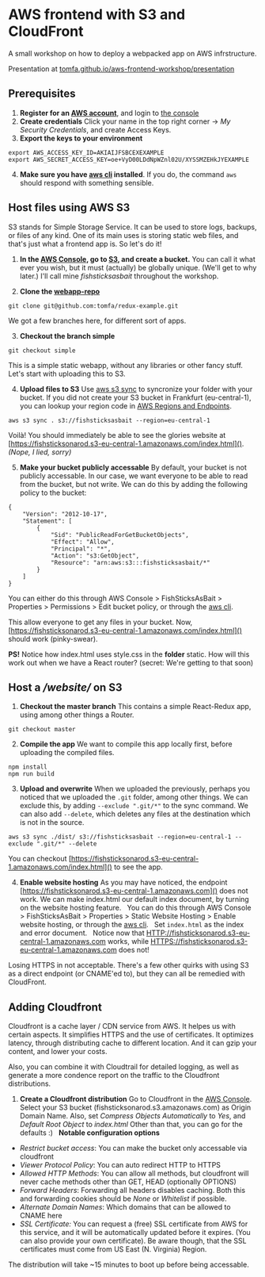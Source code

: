# AWS frontend with S3 and CloudFront
A small workshop on how to deploy a webpacked app on AWS infrstructure.

Presentation at [tomfa.github.io/aws-frontend-workshop/presentation](https://tomfa.github.io/aws-frontend-workshop/presentation/#/)

## Prerequisites
1. **Register for an [AWS account](https://aws.amazon.com/free/)**, and login to [the console](https://console.aws.amazon.com/console/home)
2. **Create credentials**
Click your name in the top right corner -> *My Security Credentials*, and create Access Keys.
3. **Export the keys to your environment**
```
export AWS_ACCESS_KEY_ID=AKIAIJFSBCEXEXAMPLE
export AWS_SECRET_ACCESS_KEY=oe+VyD00LDdNpWZnl02U/XYSSMZEHkJYEXAMPLE
```
4. **Make sure you have [aws cli](http://docs.aws.amazon.com/cli/latest/userguide/installing.html) installed**.
If you do, the command ```aws``` should respond with something sensible.

## Host files using AWS S3
S3 stands for Simple Storage Service. It can be used to store logs, backups, or files of any kind. One of its main uses is storing static web files, and that's just what a frontend app is. So let's do it!

1. **In the [AWS Console](https://console.aws.amazon.com/console/home), go to [S3](https://console.aws.amazon.com/s3/home), and create a bucket.**
You can call it what ever you wish, but it must (actually) be globally unique. (We'll get to why later.) I'll call mine *fishsticksasbait* throughout the workshop.

2. **Clone the [webapp-repo](https://github.com/tomfa/redux-example)**
```
git clone git@github.com:tomfa/redux-example.git
```
We got a few branches here, for different sort of apps.

3. **Checkout the branch simple**
```
git checkout simple
```
This is a simple static webapp, without any libraries or other fancy stuff. Let's start with uploading this to S3.

4. **Upload files to S3**
Use [aws s3 sync](http://docs.aws.amazon.com/cli/latest/reference/s3/sync.html) to syncronize your folder with your bucket. If you did not create your S3 bucket in Frankfurt (eu-central-1), you can lookup your region code in [AWS Regions and Endpoints](http://docs.aws.amazon.com/general/latest/gr/rande.html#apigateway_region).
```
aws s3 sync . s3://fishsticksasbait --region=eu-central-1
```
Voilà! You should immediately be able to see the glories website at [https://fishsticksonarod.s3-eu-central-1.amazonaws.com/index.html]().
*(Nope, I lied, sorry)*

5. **Make your bucket publicly accessable**
By default, your bucket is not publicly accessable. In our case, we want everyone to be able to read from the bucket, but not write. We can do this by adding the following policy to the bucket:
```
{
	"Version": "2012-10-17",
	"Statement": [
		{
			"Sid": "PublicReadForGetBucketObjects",
			"Effect": "Allow",
			"Principal": "*",
			"Action": "s3:GetObject",
			"Resource": "arn:aws:s3:::fishsticksasbait/*"
		}
	]
}
```
You can either do this through AWS Console > FishSticksAsBait > Properties > Permissions > Edit bucket policy, or through the [aws cli](http://docs.aws.amazon.com/cli/latest/reference/s3api/put-bucket-policy.html).

This allow everyone to get any files in your bucket. Now, [https://fishsticksonarod.s3-eu-central-1.amazonaws.com/index.html]() should work (pinky-swear).

**PS!** Notice how index.html uses style.css in the **folder** static. How will this work out when we have a React router? (secret: We're getting to that soon)

## Host a */website/* on S3
1. **Checkout the master branch**
This contains a simple React-Redux app, using among other things a Router.
```
git checkout master
```

2. **Compile the app**
We want to compile this app locally first, before uploading the compiled files.
```
npm install
npm run build
```

3. **Upload and overwrite**
When we uploaded the previously, perhaps you noticed that we uploaded the ```.git``` folder, among other things. We can exclude this, by adding ```--exclude ".git/*"``` to the sync command. We can also add ```--delete```, which deletes any files at the destination which is not in the source.
```
aws s3 sync ./dist/ s3://fishsticksasbait --region=eu-central-1 --exclude ".git/*" --delete
```
You can checkout [https://fishsticksonarod.s3-eu-central-1.amazonaws.com/index.html]() to see the app.

4. **Enable website hosting**
As you may have noticed, the endpoint [https://fishsticksonarod.s3-eu-central-1.amazonaws.com]() does not work. We can make index.html our default index document, by turning on the website hosting feature.
&nbsp;
You can do this through AWS Console > FishSticksAsBait > Properties > Static Website Hosting > Enable website hosting, or through the [aws cli](http://docs.aws.amazon.com/cli/latest/reference/s3/website.html).
&nbsp;
Set ```index.html``` as the index and error document.
&nbsp;
Notice now that [HTTP://fishsticksonarod.s3-eu-central-1.amazonaws.com]() works, while [HTTPS://fishsticksonarod.s3-eu-central-1.amazonaws.com]() does not!

Losing HTTPS in not acceptable. There's a few other quirks with using S3 as a direct endpoint (or CNAME'ed to), but they can all be remedied with CloudFront.

## Adding Cloudfront
Cloudfront is a cache layer / CDN service from AWS. It helpes us with certain aspects. It simplifies HTTPS and the use of certificates. It optimizes latency, through distributing cache to different location. And it can gzip your content, and lower your costs.

Also, you can combine it with Cloudtrail for detailed logging, as well as generate a more condence report on the traffic to the Cloudfront distributions.

1. **Create a Cloudfront distribution**
Go to Cloudfront in the [AWS Console](https://console.aws.amazon.com/cloudfront).
Select your S3 bucket (fishsticksonarod.s3.amazonaws.com) as Origin Domain Name. Also, set *Compress Objects Automatically* to *Yes*, and *Default Root Object* to *index.html* Other than that, you can go for the defaults :)
&nbsp;
**Notable configuration options**
- *Restrict bucket access*: You can make the bucket only accessable via cloudfront
- *Viewer Protocol Policy*: You can auto redirect HTTP to HTTPS
- *Allowed HTTP Methods*: You can allow all methods, but cloudfront will never cache methods other than GET, HEAD (optionally OPTIONS)
- *Forward Headers*: Forwarding all headers disables caching. Both this and forwarding cookies should be *None* or *Whitelist* if possible.
- *Alternate Domain Names*: Which domains that can be allowed to CNAME here
- *SSL Certificate:* You can request a (free) SSL certificate from AWS for this service, and it will be automatically updated before it expires. (You can also provide your own certificate). Be aware though, that the SSL certificates must come from US East (N. Virginia) Region.

The distribution will take ~15 minutes to boot up before being accessable.

